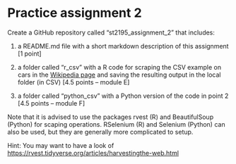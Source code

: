# Practice assignment 2

Create a GitHub repository called “st2195_assignment_2” that includes:

1. a README.md file with a short markdown description of this assignment [1 point]

2. a folder called “r_csv” with a R code for scraping the CSV example on cars in the
[Wikipedia page](https://en.wikipedia.org/wiki/Comma-separated_values) and
saving the resulting output in the local folder (in CSV) [4.5 points – module E]

3. a folder called “python_csv” with a Python version of the code in point 2 [4.5
points – module F]

Note that it is advised to use the packages rvest (R) and BeautifulSoup (Python) for
scaping operations. RSelenium (R) and Selenium (Python) can also be used, but they are
generally more complicated to setup.

Hint: You may want to have a look of https://rvest.tidyverse.org/articles/harvestingthe-web.html
